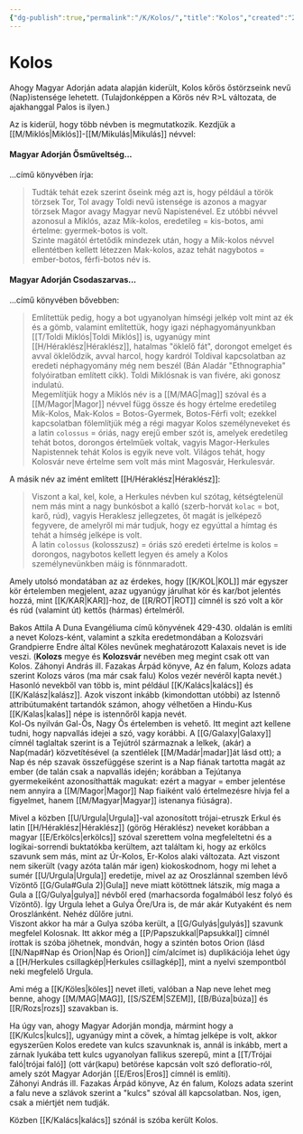 ```yaml
---
{"dg-publish":true,"permalink":"/K/Kolos/","title":"Kolos","created":"2024-05-06T12:29","updated":"2025-08-31T02:09"}
---
```



# Kolos

Ahogy Magyar Adorján adata alapján kiderült, Kolos kőrös őstörzseink nevű (Nap)istensége lehetett. (Tulajdonképpen a Körös név R>L változata, de ajakhanggal Palos is ilyen.)  

Az is kiderül, hogy több névben is megmutatkozik. Kezdjük a [[M/Miklós\|Miklós]]-[[M/Mikulás\|Mikulás]] névvel:  

#### Magyar Adorján Ősműveltség...  

...című könyvében írja:  
> Tudták tehát ezek szerint őseink még azt is, hogy például a török törzsek Tor, Tol avagy Toldi nevű istensége is azonos a magyar törzsek Magor avagy Magyar nevű Napistenével. Ez utóbbi névvel azonosul a Miklós, azaz Mik-kolos, eredetileg = kis-botos, ami értelme: gyermek-botos is volt.  
> Szinte magától értetődik mindezek után, hogy a Mik-kolos névvel ellentétben kellett létezzen Mak-kolos, azaz tehát nagybotos = ember-botos, férfi-botos név is.  

#### Magyar Adorján Csodaszarvas...  

...című könyvében bővebben:  
> Említettük pedig, hogy a bot ugyanolyan hímségi jelkép volt mint az ék és a gömb, valamint említettük, hogy igazi néphagyományunkban [[T/Toldi Miklós\|Toldi Miklós]] is, ugyanúgy mint [[H/Héraklész\|Héraklész]], hatalmas "öklelő fát", dorongot emelget és avval öklelődzik, avval harcol, hogy kardról Toldival kapcsolatban az eredeti néphagyomány még nem beszél (Bán Aladár "Ethnographia" folyóiratban említett cikk). Toldi Miklósnak is van fivére, aki gonosz indulatú.  
> Megemlítjük hogy a Miklós név is a [[M/MAG\|mag]] szóval és a [[M/Magor\|Magor]] névvel függ össze és hogy értelme eredetileg Mik-Kolos, Mak-Kolos = Botos-Gyermek, Botos-Férfi volt; ezekkel kapcsolatban fölemlítjük még a régi magyar Kolos személyneveket és a latin `colossus` = óriás, nagy erejű ember szót is, amelyek eredetileg tehát botos, dorongos értelműek voltak, vagyis Magor-Herkules Napistennek tehát Kolos is egyik neve volt. Világos tehát, hogy Kolosvár neve értelme sem volt más mint Magosvár, Herkulesvár.  

A másik név az imént említett [[H/Héraklész\|Héraklész]]:  
> Viszont a kal, kel, kole, a Herkules névben kul szótag, kétségtelenül nem más mint a nagy bunkósbot a kalló (szerb-horvát `kolac` = bot, karő, rúd), vagyis Heraklesz jellegzetes, őt magát is jelképező fegyvere, de amelyről mi már tudjuk, hogy ez egyúttal a hímtag és tehát a hímség jelképe is volt.  
> A latin `colossus` (kolosszusz) = óriás szó eredeti értelme is kolos = dorongos, nagybotos kellett legyen és amely a Kolos személynevünkben máig is fönnmaradott.  

Amely utolsó mondatában az az érdekes, hogy [[K/KOL\|KOL]] már egyszer kör értelemben megjelent, azaz ugyanúgy járulhat kör és kar/bot jelentés hozzá, mint [[K/KAR\|KAR]]-hoz, de [[R/ROT\|ROT]] címnél is szó volt a kör és rúd (valamint út) kettős (hármas) értelméről.  

Bakos Attila A Duna Evangéliuma című könyvének 429-430. oldalán is említi a nevet Kolozs-ként, valamint a szkíta eredetmondában a Kolozsvári Grandpierre Endre által Köles nevűnek meghatározott Kalaxais nevet is ide veszi. (**Kolozs** megye és **Kolozsvár** nevében meg megint csak ott van Kolos. Záhonyi András ill. Fazakas Árpád könyve, Az én falum, Kolozs adata szerint Kolozs város (ma már csak falu) Kolos vezér nevéről kapta nevét.)  
Hasonló nevekből van több is, mint például [[K/Kalács\|kalács]] és [[K/Kalász\|kalász]]. Azok viszont inkább (kimondottan utóbbi) az Istennő attribútumaként tartandók számon, ahogy vélhetően a Hindu-Kus [[K/Kalas\|kalas]] népe is istennőről kapja nevét.  
Kol-Os nyilván Gal-Ős, Nagy Ős értelemben is vehető. Itt megint azt kellene tudni, hogy napvallás idejei a szó, vagy korábbi. A [[G/Galaxy\|Galaxy]] címnél taglaltak szerint is a Tejútról származnak a lelkek, (akár) a Nap(madár) közvetítésével (a szentlélek [[M/Madár\|madar]]át lásd ott); a Nap és nép szavak összefüggése szerint is a Nap fiának tartotta magát az ember (de talán csak a napvallás idején; korábban a Tejútanya gyermekeiként azonosíthatták magukat: ezért a magyar = ember jelentése nem annyira a [[M/Magor\|Magor]] Nap fiaiként való értelmezésre hívja fel a figyelmet, hanem [[M/Magyar\|Magyar]] istenanya fiúságra).  

Mivel a közben [[U/Urgula\|Urgula]]-val azonosított trójai-etruszk Erkul és latin [[H/Héraklész\|Héraklész]] (görög Héraklész) neveket korábban a magyar [[E/Erkölcs\|erkölcs]] szóval szerettem volna megfeleltetni és a logikai-sorrendi buktatókba kerültem, azt találtam ki, hogy az erkölcs szavunk sem más, mint az Úr-Kolos, Er-Kolos alaki változata. Azt viszont nem sikerült (vagy azóta talán már igen) kiokoskodnom, hogy mi lehet a sumér [[U/Urgula\|Urgula]] eredetije, mivel az az Oroszlánnal szemben lévő Vízöntő [[G/Gula#Gula 2)\|Gula]] neve miatt kötöttnek látszik, míg maga a Gula a [[G/Gulya\|gulya]] névből ered (marhacsorda fogalmából lesz folyó és Vízöntő). Így Urgula lehet a Gulya Őre/Ura is, de már akár Kutyaként és nem Oroszlánként. Nehéz dűlőre jutni.  
Viszont akkor ha már a Gulya szóba került, a [[G/Gulyás\|gulyás]] szavunk megfelel Kolosnak. Itt akkor még a [[P/Papszukkal\|Papsukkal]] címnél írottak is szóba jöhetnek, mondván, hogy a szintén botos Orion (lásd [[N/Nap#Nap és Orion\|Nap és Orion]] cím/alcímet is) duplikációja lehet úgy a [[H/Herkules csillagkép\|Herkules csillagkép]], mint a nyelvi szempontból neki megfelelő Urgula.  

Ami még a [[K/Köles\|köles]] nevet illeti, valóban a Nap neve lehet meg benne, ahogy [[M/MAG\|MAG]], [[S/SZEM\|SZEM]], [[B/Búza\|búza]] és [[R/Rozs\|rozs]] szavakban is.  

Ha úgy van, ahogy Magyar Adorján mondja, mármint hogy a [[K/Kulcs\|kulcs]], ugyanúgy mint a cövek, a hímtag jelképe is volt, akkor egyszerűen Kolos eredete van kulcs szavunknak is, annál is inkább, mert a zárnak lyukába tett kulcs ugyanolyan fallikus szerepű, mint a [[T/Trójai faló\|trójai faló]] (ott vár(kapu) betörése kapcsán volt szó defloratio-ról, amely szót Magyar Adorján [[E/Eros\|Eros]] címnél is említi).  
Záhonyi András ill. Fazakas Árpád könyve, Az én falum, Kolozs adata szerint a falu neve a szlávok szerint a "kulcs" szóval áll kapcsolatban. Nos, igen, csak a miértjét nem tudják.  

Közben [[K/Kalács\|kalács]] szónál is szóba került Kolos.  